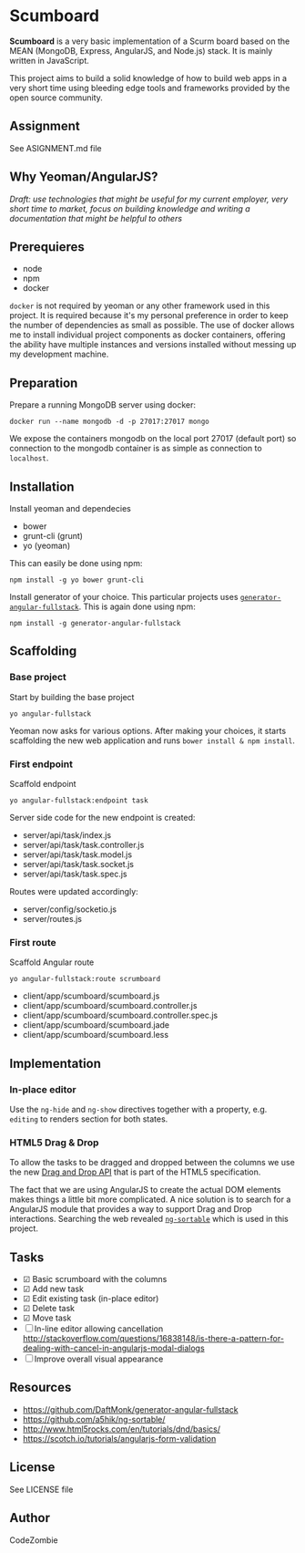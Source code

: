 # Scumboard

**Scumboard** is a very basic implementation of a Scurm board based on the MEAN (MongoDB, Express, AngularJS, and Node.js) stack. It is mainly written in JavaScript.

This project aims to build a solid knowledge of how to build web apps in a very short time using bleeding edge tools and frameworks provided by the open source community.


## Assignment

See ASIGNMENT.md file


## Why Yeoman/AngularJS?

*Draft: use technologies that might be useful for my current employer, very short time to market, focus on building knowledge and writing a documentation that might be helpful to others*


## Prerequieres

- node
- npm
- docker

`docker` is not required by yeoman or any other framework used in this project. It is required because it's my personal preference in order to keep the number of dependencies as small as possible. The use of docker allows me to install individual project components as docker containers, offering the ability have multiple instances and versions installed without messing up my development machine.


## Preparation

Prepare a running MongoDB server using docker:

	docker run --name mongodb -d -p 27017:27017 mongo

We expose the containers mongodb on the local port 27017 (default port) so connection to the mongodb container is as simple as connection to `localhost`.


## Installation

Install yeoman and dependecies

- bower
- grunt-cli (grunt)
- yo (yeoman)

This can easily be done using npm:

	npm install -g yo bower grunt-cli

Install generator of your choice. This particular projects uses [`generator-angular-fullstack`](https://github.com/DaftMonk/generator-angular-fullstack). This is again done using npm:

	npm install -g generator-angular-fullstack


## Scaffolding

### Base project

Start by building the base project

	yo angular-fullstack

Yeoman now asks for various options. After making your choices, it starts scaffolding the new web application and runs `bower install & npm install`.


### First endpoint

Scaffold endpoint

	yo angular-fullstack:endpoint task

Server side code for the new endpoint is created:

+ server/api/task/index.js
+ server/api/task/task.controller.js
+ server/api/task/task.model.js
+ server/api/task/task.socket.js
+ server/api/task/task.spec.js

Routes were updated accordingly:

- server/config/socketio.js
- server/routes.js


### First route

Scaffold Angular route

	yo angular-fullstack:route scrumboard

+ client/app/scumboard/scumboard.js
+ client/app/scumboard/scumboard.controller.js
+ client/app/scumboard/scumboard.controller.spec.js
+ client/app/scumboard/scumboard.jade
+ client/app/scumboard/scumboard.less


## Implementation

### In-place editor

Use the `ng-hide` and `ng-show` directives together with a property, e.g. `editing` to renders section for both states.


### HTML5 Drag & Drop
To allow the tasks to be dragged and dropped between the columns we use the new [Drag and Drop API](https://html.spec.whatwg.org/multipage/interaction.html#dnd) that is part of the HTML5 specification.

The fact that we are using AngularJS to create the actual DOM elements makes things a little bit more complicated. A nice solution is to search for a AngularJS module that provides a way to support Drag and Drop interactions. Searching the web revealed  [`ng-sortable`](https://github.com/a5hik/ng-sortable/) which is used in this project.


## Tasks

- ☑ Basic scrumboard with the columns
- ☑ Add new task
- ☑ Edit existing task (in-place editor)
- ☑ Delete task
- ☑ Move task
- ☐ In-line editor allowing cancellation
http://stackoverflow.com/questions/16838148/is-there-a-pattern-for-dealing-with-cancel-in-angularjs-modal-dialogs
- ☐ Improve overall visual appearance


## Resources

- https://github.com/DaftMonk/generator-angular-fullstack
- https://github.com/a5hik/ng-sortable/
- http://www.html5rocks.com/en/tutorials/dnd/basics/
- https://scotch.io/tutorials/angularjs-form-validation


## License

See LICENSE file


## Author

CodeZombie
